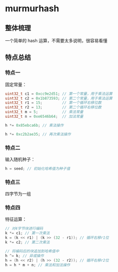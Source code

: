 # murmurhash

## 整体梳理
一个简单的 hash 运算，不需要太多说明，很容易看懂

## 特点总结
### 特点一
固定常量：
```c
uint32_t c1 = 0xcc9e2d51; // 第一个常量，用于乘法运算
uint32_t c2 = 0x1b873593; // 第二个常量，用于乘法运算
uint32_t r1 = 15;         // 第一个循环右移位数
uint32_t r2 = 13;         // 第二个循环右移位数
uint32_t m = 5;           // 乘法常量
uint32_t n = 0xe6546b64;  // 加法常量

h *= 0x85ebca6b; // 乘法操作

h *= 0xc2b2ae35; // 再次乘法操作
```
### 特点二
输入随机种子：
```c
h = seed; // 初始化哈希值为种子值
```
### 特点三
四字节为一组
### 特点四
特征运算：
```c
// 对4字节块进行编码
k *= c1; // 第一次乘法
k = (k << r1) | (k >> (32 - r1)); // 循环右移r1位
k *= c2; // 第二次乘法

// 将编码后的块追加到哈希值中
h ^= k; // 异或操作
h = (h << r2) | (h >> (32 - r2)); // 循环右移r2位
h = h * m + n; // 乘法和加法操作
```
